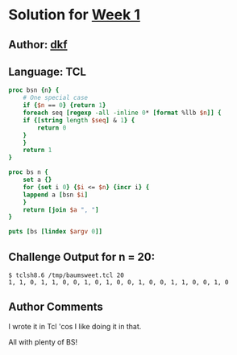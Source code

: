 # Solution for [Week 1](Challenge)
## Author: [dkf](https://github.com/dkfellows)

<a name="TCL"></a>
## Language: TCL

```tcl
proc bsn {n} {
    # One special case
    if {$n == 0} {return 1}
    foreach seq [regexp -all -inline 0* [format %llb $n]] {
	if {[string length $seq] & 1} {
	    return 0
	}
    }
    return 1
}

proc bs n {
    set a {}
    for {set i 0} {$i <= $n} {incr i} {
	lappend a [bsn $i]
    }
    return [join $a ", "]
}

puts [bs [lindex $argv 0]]
```

## Challenge Output for n = 20:
```
$ tclsh8.6 /tmp/baumsweet.tcl 20
1, 1, 0, 1, 1, 0, 0, 1, 0, 1, 0, 0, 1, 0, 0, 1, 1, 0, 0, 1, 0
```

## Author Comments
I wrote it in Tcl 'cos I like doing it in that.

All with plenty of BS!